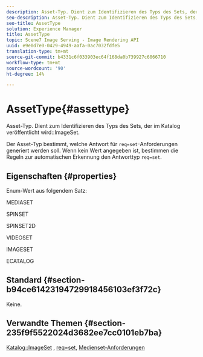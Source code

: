 ```yaml
---
description: Asset-Typ. Dient zum Identifizieren des Typs des Sets, der im Katalog ImageSet veröffentlicht wird.
seo-description: Asset-Typ. Dient zum Identifizieren des Typs des Sets, der im Katalog ImageSet veröffentlicht wird.
seo-title: AssetType
solution: Experience Manager
title: AssetType
topic: Scene7 Image Serving - Image Rendering API
uuid: e9e0d7e0-0429-4949-aafa-0ac7032fdfe5
translation-type: tm+mt
source-git-commit: b4331c6f033903ec64f168da0b739927c6066710
workflow-type: tm+mt
source-wordcount: '90'
ht-degree: 14%

---
```



# AssetType{#assettype}

Asset-Typ. Dient zum Identifizieren des Typs des Sets, der im Katalog veröffentlicht wird::ImageSet.

Der Asset-Typ bestimmt, welche Antwort für `req=set`-Anforderungen generiert werden soll. Wenn kein Wert angegeben ist, bestimmen die Regeln zur automatischen Erkennung den Antworttyp `req=set`.

## Eigenschaften {#properties}

Enum-Wert aus folgendem Satz:

MEDIASET

SPINSET

SPINSET2D

VIDEOSET

IMAGESET

ECATALOG

## Standard {#section-b94ce61423194729918456103ef3f72c}

Keine.

## Verwandte Themen {#section-235f9f5522024d3682ee7cc0101eb7ba}

[Katalog::ImageSet](../../../../../../is-api/image-catalog/image-serving-api-ref/c-image-catalog-reference/c-image-svg-data-reference/c-image-data-reference/r-imageset-cat.md#reference-4764d347afd64afdaede9a74c7565256) ,  [req=set](/help/aem-is-ir-api/is-api/http-ref/image-serving-api-ref/c-http-protocol-reference/c-command-reference/r-req/r-req.md),  [Medienset-Anforderungen](/help/aem-is-ir-api/is-api/http-ref/image-serving-api-ref/c-http-protocol-reference/c-syntax-and-features/r-media-set-requests.md)
